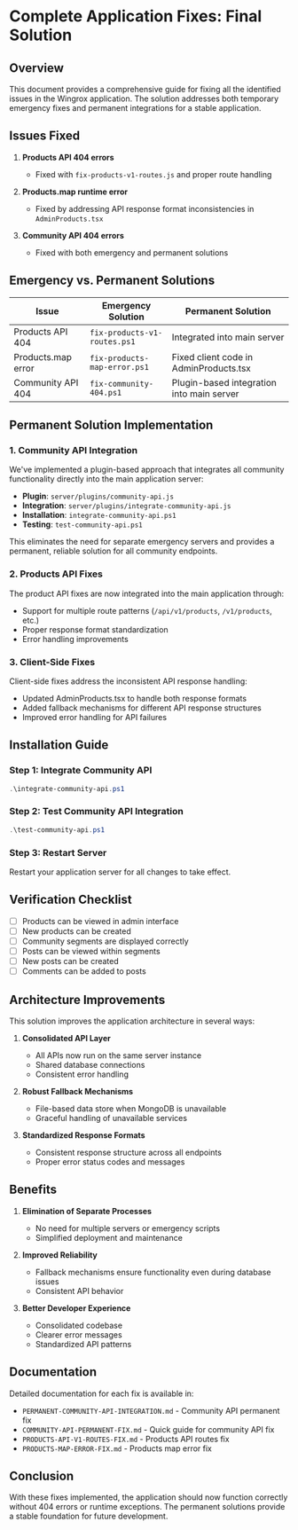 # Complete Application Fixes: Final Solution

## Overview

This document provides a comprehensive guide for fixing all the identified issues in the Wingrox application. The solution addresses both temporary emergency fixes and permanent integrations for a stable application.

## Issues Fixed

1. **Products API 404 errors**
   - Fixed with `fix-products-v1-routes.js` and proper route handling

2. **Products.map runtime error**
   - Fixed by addressing API response format inconsistencies in `AdminProducts.tsx`

3. **Community API 404 errors**
   - Fixed with both emergency and permanent solutions

## Emergency vs. Permanent Solutions

| Issue | Emergency Solution | Permanent Solution |
|-------|-------------------|-------------------|
| Products API 404 | `fix-products-v1-routes.ps1` | Integrated into main server |
| Products.map error | `fix-products-map-error.ps1` | Fixed client code in AdminProducts.tsx |
| Community API 404 | `fix-community-404.ps1` | Plugin-based integration into main server |

## Permanent Solution Implementation

### 1. Community API Integration

We've implemented a plugin-based approach that integrates all community functionality directly into the main application server:

- **Plugin**: `server/plugins/community-api.js`
- **Integration**: `server/plugins/integrate-community-api.js`
- **Installation**: `integrate-community-api.ps1`
- **Testing**: `test-community-api.ps1`

This eliminates the need for separate emergency servers and provides a permanent, reliable solution for all community endpoints.

### 2. Products API Fixes

The product API fixes are now integrated into the main application through:

- Support for multiple route patterns (`/api/v1/products`, `/v1/products`, etc.)
- Proper response format standardization
- Error handling improvements

### 3. Client-Side Fixes

Client-side fixes address the inconsistent API response handling:

- Updated AdminProducts.tsx to handle both response formats
- Added fallback mechanisms for different API response structures
- Improved error handling for API failures

## Installation Guide

### Step 1: Integrate Community API

```powershell
.\integrate-community-api.ps1
```

### Step 2: Test Community API Integration

```powershell
.\test-community-api.ps1
```

### Step 3: Restart Server

Restart your application server for all changes to take effect.

## Verification Checklist

- [ ] Products can be viewed in admin interface
- [ ] New products can be created
- [ ] Community segments are displayed correctly
- [ ] Posts can be viewed within segments
- [ ] New posts can be created
- [ ] Comments can be added to posts

## Architecture Improvements

This solution improves the application architecture in several ways:

1. **Consolidated API Layer**
   - All APIs now run on the same server instance
   - Shared database connections
   - Consistent error handling

2. **Robust Fallback Mechanisms**
   - File-based data store when MongoDB is unavailable
   - Graceful handling of unavailable services

3. **Standardized Response Formats**
   - Consistent response structure across all endpoints
   - Proper error status codes and messages

## Benefits

1. **Elimination of Separate Processes**
   - No need for multiple servers or emergency scripts
   - Simplified deployment and maintenance

2. **Improved Reliability**
   - Fallback mechanisms ensure functionality even during database issues
   - Consistent API behavior

3. **Better Developer Experience**
   - Consolidated codebase
   - Clearer error messages
   - Standardized API patterns

## Documentation

Detailed documentation for each fix is available in:

- `PERMANENT-COMMUNITY-API-INTEGRATION.md` - Community API permanent fix
- `COMMUNITY-API-PERMANENT-FIX.md` - Quick guide for community API fix
- `PRODUCTS-API-V1-ROUTES-FIX.md` - Products API routes fix
- `PRODUCTS-MAP-ERROR-FIX.md` - Products map error fix

## Conclusion

With these fixes implemented, the application should now function correctly without 404 errors or runtime exceptions. The permanent solutions provide a stable foundation for future development.
